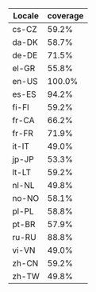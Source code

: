 ﻿| Locale | coverage |
| ------ | -------- |
| cs-CZ | 59.2% |
| da-DK | 58.7% |
| de-DE | 71.5% |
| el-GR | 55.8% |
| en-US | 100.0% |
| es-ES | 94.2% |
| fi-FI | 59.2% |
| fr-CA | 66.2% |
| fr-FR | 71.9% |
| it-IT | 49.0% |
| jp-JP | 53.3% |
| lt-LT | 59.2% |
| nl-NL | 49.8% |
| no-NO | 58.1% |
| pl-PL | 58.8% |
| pt-BR | 57.9% |
| ru-RU | 88.8% |
| vi-VN | 49.0% |
| zh-CN | 59.2% |
| zh-TW | 49.8% |
